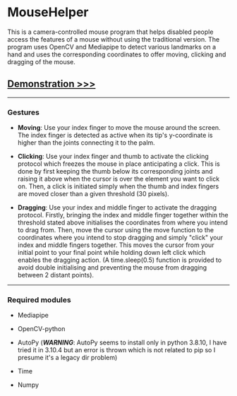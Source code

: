 # MouseHelper

This is a camera-controlled mouse program that helps disabled people access the features of a mouse without using the traditional version. The program uses OpenCV and Mediapipe to detect various landmarks on a hand and uses the corresponding coordinates to offer moving, clicking and dragging of the mouse. 

## [Demonstration >>>](https://github.com/Dhivyno/MouseHelper/blob/main/Mouse%20Helper%20Demonstration.mp4)

---

### Gestures

- **Moving**: Use your index finger to move the mouse around the screen. The index finger is detected as active when its tip's y-coordinate is higher than the joints connecting it to the palm.

- **Clicking**: Use your index finger and thumb to activate the clicking protocol which freezes the mouse in place anticipating a click. This is done by first keeping the thumb below its corresponding joints and raising it above when the cursor is over the element you want to click on. Then, a click is initiated simply when the thumb and index fingers are moved closer than a given threshold (30 pixels). 

- **Dragging**: Use your index and middle finger to activate the dragging protocol. Firstly, bringing the index and middle finger together within the threshold stated above initialises the coordinates from where you intend to drag from. Then, move the cursor using the move function to the coordinates where you intend to stop dragging and simply "click" your index and middle fingers together. This moves the cursor from your initial point to your final point while holding down left click which enables the dragging action. (A time.sleep(0.5) function is provided to avoid double initialising and preventing the mouse from dragging between 2 distant points).

---

### Required modules

- Mediapipe

- OpenCV-python

- AutoPy    (***WARNING***: AutoPy seems to install only in python 3.8.10, I have tried it in 3.10.4 but an error is thrown which is not related to pip so I presume it's a legacy dir problem)

- Time

- Numpy
